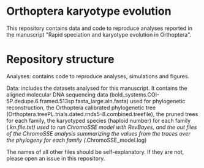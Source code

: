 # Orthoptera karyotype evolution
This repository contains data and code to reproduce analyses reported in the manuscript "Rapid speciation and karyotype evolution in Orthoptera".

# Repository structure
Analyses: contains code to reproduce analyses, simulations and figures.

Data: includes the datasets analysed for this manuscript. It contains the aligned molecular DNA sequencing data (bold_systems.COI-5P.dedupe.6.framed.513sp.fasta_large.aln.fasta) used for phylogenetic reconstruction, the Orthoptera calibrated phylogenetic tree (Orthoptera.treePL.trials.dated.rnds5-8.combined.treefile), the pruned trees for each family, the karyotyped species (haploid number) for each family (*.kn.file.txt) used to run ChromoSSE model with RevBayes, and the out files of the ChromoSSE analysis summarizing the values from the traces over the phylogeny for each family (*.ChromoSSE_model.log)

The names of all other files should be self-explanatory. If they are not, please open an issue in this repository.
